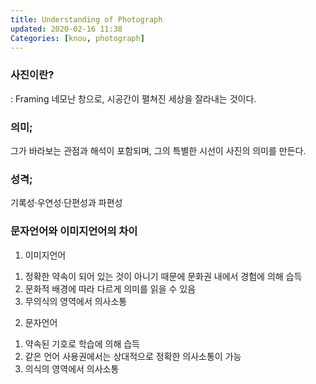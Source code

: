 ```yaml
---
title: Understanding of Photograph
updated: 2020-02-16 11:38
Categories: [knou, photograph]
---
```

### 사진이란?
: Framing
네모난 창으로, 시공간이 펼쳐진 세상을 잘라내는 것이다.

### 의미;
그가 바라보는 관점과 해석이 포함되며,
그의 특별한 시선이 사진의 의미를 만든다.

### 성격;
기록성·우연성·단편성과 파편성

<div class="divider"></div>

### 문자언어와 이미지언어의 차이

1) 이미지언어
1. 정확한 약속이 되어 있는 것이 아니기 때문에 문화권 내에서 경험에 의해 습득
2. 문화적 배경에 따라 다르게 의미를 읽을 수 있음
3. 무의식의 영역에서 의사소통

2) 문자언어
1. 약속된 기호로 학습에 의해 습득
2. 같은 언어 사용권에서는 상대적으로 정확한 의사소통이 가능
3. 의식의 영역에서 의사소통
